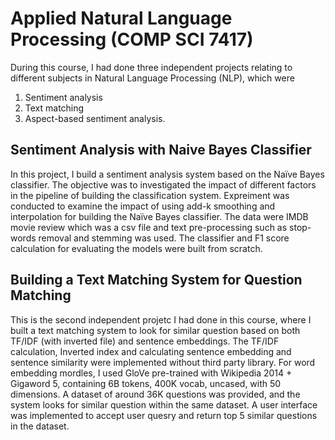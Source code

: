 # Applied Natural Language Processing (COMP SCI 7417)

During this course, I had done three independent projects relating to different subjects in Natural Language Processing (NLP), which were 

1. Sentiment analysis
2. Text matching 
3. Aspect-based sentiment analysis.  

## Sentiment Analysis with Naive Bayes Classifier

In this project, I build a sentiment analysis system based on the Naïve Bayes classifier. The objective was to investigated the impact of different factors in the pipeline of building the classification system. Expreiment was conducted to examine the impact of using add-k smoothing and interpolation for building the Naïve Bayes classifier. The data were IMDB movie review which was a csv file and text pre-processing such as stop-words removal and stemming was used. The classifier and F1 score calculation for evaluating the models were built from scratch. 

## Building a Text Matching System for Question Matching

This is the second independent projetc I had done in this course, where I built a text matching system to look for similar question based on both TF/IDF (with inverted file) and sentence embeddings. The TF/IDF calculation, Inverted index and calculating sentence embedding and sentence similarity were implemented without third party library. For word embedding mordles, I used GloVe pre-trained with Wikipedia 2014 + Gigaword 5, containing 6B tokens, 400K vocab, uncased, with 50 dimensions. A dataset of around 36K questions was provided, and the system looks for similar question within the same dataset. A user interface was implemented to accept user quesry and return top 5 similar questions in the dataset. 
